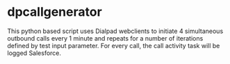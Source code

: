 # dpcallgenerator

This python based script uses Dialpad webclients to initiate 4 simultaneous outbound calls every 1 minute and repeats for a number of iterations defined by test input parameter. For every call, the call activity task will be logged Salesforce.
